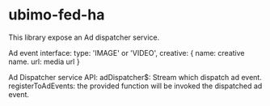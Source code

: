 # ubimo-fed-ha
This library expose an Ad dispatcher service.

Ad event interface: 
  type: 'IMAGE' or  'VIDEO',
  creative: {
    name: creative name.
    url: media url
  }

Ad Dispatcher service API:
  adDispatcher$: Stream which dispatch ad event.
  registerToAdEvents: the provided function will be invoked the dispatched ad event.
